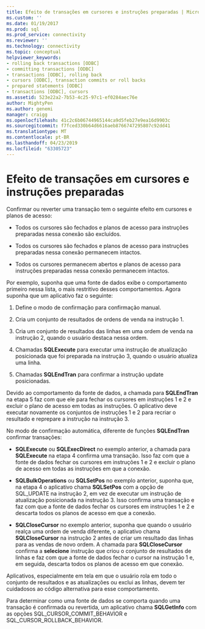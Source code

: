 ```yaml
---
title: Efeito de transações em cursores e instruções preparadas | Microsoft Docs
ms.custom: ''
ms.date: 01/19/2017
ms.prod: sql
ms.prod_service: connectivity
ms.reviewer: ''
ms.technology: connectivity
ms.topic: conceptual
helpviewer_keywords:
- rolling back transactions [ODBC]
- committing transactions [ODBC]
- transactions [ODBC], rolling back
- cursors [ODBC], transaction commits or roll backs
- prepared statements [ODBC]
- transactions [ODBC], cursors
ms.assetid: 523e22a2-7b53-4c25-97c1-ef0284aec76e
author: MightyPen
ms.author: genemi
manager: craigg
ms.openlocfilehash: 41c2c6b06744965144ca9d5feb27e9ea16d9903c
ms.sourcegitcommit: f7fced330b64d6616aeb8766747295807c92dd41
ms.translationtype: MT
ms.contentlocale: pt-BR
ms.lasthandoff: 04/23/2019
ms.locfileid: "63305723"
---
```

# <a name="effect-of-transactions-on-cursors-and-prepared-statements"></a>Efeito de transações em cursores e instruções preparadas
Confirmar ou reverter uma transação tem o seguinte efeito em cursores e planos de acesso:  
  
-   Todos os cursores são fechados e planos de acesso para instruções preparadas nessa conexão são excluídos.  
  
-   Todos os cursores são fechados e planos de acesso para instruções preparadas nessa conexão permanecem intactos.  
  
-   Todos os cursores permanecem abertos e planos de acesso para instruções preparadas nessa conexão permanecem intactos.  
  
 Por exemplo, suponha que uma fonte de dados exibe o comportamento primeiro nessa lista, o mais restritivo desses comportamentos. Agora suponha que um aplicativo faz o seguinte:  
  
1.  Define o modo de confirmação para confirmação manual.  
  
2.  Cria um conjunto de resultados de ordens de venda na instrução 1.  
  
3.  Cria um conjunto de resultados das linhas em uma ordem de venda na instrução 2, quando o usuário destaca nessa ordem.  
  
4.  Chamadas **SQLExecute** para executar uma instrução de atualização posicionada que foi preparada na instrução 3, quando o usuário atualiza uma linha.  
  
5.  Chamadas **SQLEndTran** para confirmar a instrução update posicionadas.  
  
 Devido ao comportamento da fonte de dados, a chamada para **SQLEndTran** na etapa 5 faz com que ele para fechar os cursores em instruções 1 e 2 e excluir o plano de acesso em todas as instruções. O aplicativo deve executar novamente os conjuntos de instruções 1 e 2 para recriar o resultado e reprepare a instrução na instrução 3.  
  
 No modo de confirmação automática, diferente de funções **SQLEndTran** confirmar transações:  
  
-   **SQLExecute** ou **SQLExecDirect** no exemplo anterior, a chamada para **SQLExecute** na etapa 4 confirma uma transação. Isso faz com que a fonte de dados fechar os cursores em instruções 1 e 2 e excluir o plano de acesso em todas as instruções em que a conexão.  
  
-   **SQLBulkOperations** ou **SQLSetPos** no exemplo anterior, suponha que, na etapa 4 o aplicativo chama **SQLSetPos** com a opção de SQL_UPDATE na instrução 2, em vez de executar um instrução de atualização posicionada na instrução 3. Isso confirma uma transação e faz com que a fonte de dados fechar os cursores em instruções 1 e 2 e descarta todos os planos de acesso em que a conexão.  
  
-   **SQLCloseCursor** no exemplo anterior, suponha que quando o usuário realça uma ordem de venda diferente, o aplicativo chama **SQLCloseCursor** na instrução 2 antes de criar um resultado das linhas para as vendas de novo ordem. A chamada para **SQLCloseCursor** confirma a **selecione** instrução que criou o conjunto de resultados de linhas e faz com que a fonte de dados fechar o cursor na instrução 1 e, em seguida, descarta todos os planos de acesso em que conexão.  
  
 Aplicativos, especialmente em tela em que o usuário rola em todo o conjunto de resultados e as atualizações ou exclui as linhas, devem ter cuidadosos ao código alternativa para esse comportamento.  
  
 Para determinar como uma fonte de dados se comporta quando uma transação é confirmada ou revertida, um aplicativo chama **SQLGetInfo** com as opções SQL_CURSOR_COMMIT_BEHAVIOR e SQL_CURSOR_ROLLBACK_BEHAVIOR.
